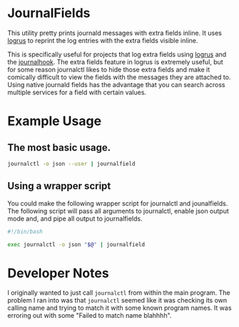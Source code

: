 # JournalFields
This utility pretty prints journald messages with extra fields inline.
It uses [logrus][logrus] to reprint the log entries with the extra fields
visible inline.

This is specifically useful for projects that log extra fields using
[logrus][logrus] and the [journalhook][journalhook].
The extra fields feature in logrus is extremely useful, but for some reason
journalctl likes to hide those extra fields and make it comically difficult
to view the fields with the messages they are attached to.
Using native journald fields has the advantage that you can search across
multiple services for a field with certain values.

# Example Usage

## The most basic usage.
```bash
journalctl -o json --user | journalfield
```

## Using a wrapper script

You could make the following wrapper script for journalctl and jounalfields.
The following script will pass all arguments to journalctl, enable json
output mode and, and pipe all output to journalfields.

```bash
#!/bin/bash

exec journalctl -o json "$@" | journalfield
```

[logrus]: https://github.com/sirupsen/logrus
[journalhook]: https://github.com/wercker/journalhook


# Developer Notes
I originally wanted to just call `journalctl` from within the main program.
The problem I ran into was that `journalctl` seemed like it was
checking its own calling name and trying to match it with some known
program names.
It was erroring out with some "Failed to match name blahhhh".